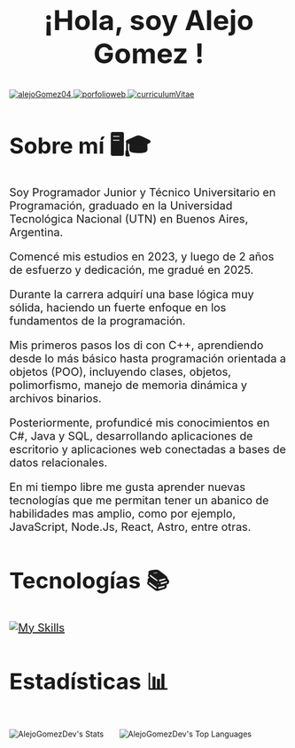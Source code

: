 <h1 style="text-align:center; font-size:50px" > ¡Hola, soy <b> Alejo Gomez </b>!</h1>
<div>
    <a href="https://www.linkedin.com/in/alejogomez04" target="blank">
    <img align="center" src="https://img.shields.io/badge/LinkedIn-0077B5?style=for-the-badge&logo=linkedin&logoColor=white" alt="alejoGomez04"/>
    </a>
    <a href="https://alejogomez.vercel.app">
    <img align="center" src="https://img.shields.io/badge/Portfolio web-8A2BE2?style=for-the-badge&logo=linkedin&logoColor=white" alt="porfolioweb">
    </a>
    <a href="https://alejogomez.vercel.app">
    <img align="center" src="https://img.shields.io/badge/curriculum vitae-308A89?style=for-the-badge&logo=linkedin&logoColor=white" alt="curriculumVitae">
    </a>
</div>

<div style="font-size:20px">
<h2 style="font-size:40px;">Sobre mí 🖥️🎓</h2>
<p >
Soy Programador Junior y Técnico Universitario en Programación, graduado en la Universidad Tecnológica Nacional (UTN) en Buenos Aires, Argentina.

Comencé mis estudios en 2023, y luego de 2 años de esfuerzo y dedicación, me gradué en 2025.

Durante la carrera adquirí una base lógica muy sólida, haciendo un fuerte enfoque en los fundamentos de la programación.

Mis primeros pasos los di con C++, aprendiendo desde lo más básico hasta programación orientada a objetos (POO), incluyendo clases, objetos, polimorfismo, manejo de memoria dinámica y archivos binarios.

Posteriormente, profundicé mis conocimientos en C#, Java y SQL, desarrollando aplicaciones de escritorio y aplicaciones web conectadas a bases de datos relacionales.

En mi tiempo libre me gusta aprender nuevas tecnologías que me permitan tener un abanico de habilidades mas amplio, como por ejemplo, JavaScript, Node.Js, React, Astro, entre otras.

</p>
</div>
<div style="font-size:20px">
<h2 style="font-size:40px;">Tecnologías 📚</h2>

[![My Skills](https://skillicons.dev/icons?i=cpp,cs,java,mysql,postgres,js,html,css,react,astro,tailwind,bootstrap,nodejs,net,azure,git,express,eclipse,vscode,vite&perline=10)](https://skillicons.dev)

</div>
<div>
<h2 style="font-size:40px;">Estadísticas 📊</h2>
<div style="display:flex; gap:2em">

![AlejoGomezDev's Stats](https://github-readme-stats.vercel.app/api?username=AlejoGomezDev&theme=tokyonight&show_icons=true&hide_border=true&count_private=true)

![AlejoGomezDev's Top Languages](https://github-readme-stats.vercel.app/api/top-langs/?username=AlejoGomezDev&theme=tokyonight&show_icons=true&hide_border=true&layout=compact)

<div>
</div>